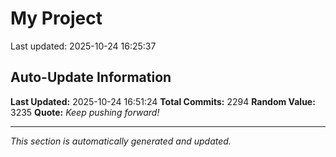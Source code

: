 # My Project


Last updated: 2025-10-24 16:25:37





























































































































































































































































































































































































































































































































































































































































































































































































































































































































































































































































































































































































































































































































































































































































































































































































































































































































































































































































































































































































































































































































































































































































































































































































































































































































































































































































































































































































## Auto-Update Information

**Last Updated:** 2025-10-24 16:51:24
**Total Commits:** 2294
**Random Value:** 3235
**Quote:** _Keep pushing forward!_

---
_This section is automatically generated and updated._